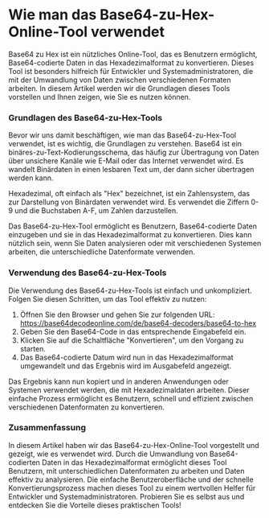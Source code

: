 Wie man das Base64-zu-Hex-Online-Tool verwendet
===============================================

Base64 zu Hex ist ein nützliches Online-Tool, das es Benutzern ermöglicht, Base64-codierte Daten in das Hexadezimalformat zu konvertieren. Dieses Tool ist besonders hilfreich für Entwickler und Systemadministratoren, die mit der Umwandlung von Daten zwischen verschiedenen Formaten arbeiten. In diesem Artikel werden wir die Grundlagen dieses Tools vorstellen und Ihnen zeigen, wie Sie es nutzen können.

### Grundlagen des Base64-zu-Hex-Tools

Bevor wir uns damit beschäftigen, wie man das Base64-zu-Hex-Tool verwendet, ist es wichtig, die Grundlagen zu verstehen. Base64 ist ein binäres-zu-Text-Kodierungsschema, das häufig zur Übertragung von Daten über unsichere Kanäle wie E-Mail oder das Internet verwendet wird. Es wandelt Binärdaten in einen lesbaren Text um, der dann sicher übertragen werden kann.

Hexadezimal, oft einfach als "Hex" bezeichnet, ist ein Zahlensystem, das zur Darstellung von Binärdaten verwendet wird. Es verwendet die Ziffern 0-9 und die Buchstaben A-F, um Zahlen darzustellen.

Das Base64-zu-Hex-Tool ermöglicht es Benutzern, Base64-codierte Daten einzugeben und sie in das Hexadezimalformat zu konvertieren. Dies kann nützlich sein, wenn Sie Daten analysieren oder mit verschiedenen Systemen arbeiten, die unterschiedliche Datenformate verwenden.

### Verwendung des Base64-zu-Hex-Tools

Die Verwendung des Base64-zu-Hex-Tools ist einfach und unkompliziert. Folgen Sie diesen Schritten, um das Tool effektiv zu nutzen:

1. Öffnen Sie den Browser und gehen Sie zur folgenden URL: <https://base64decodeonline.com/de/base64-decoders/base64-to-hex>
2. Geben Sie den Base64-Code in das entsprechende Eingabefeld ein.
3. Klicken Sie auf die Schaltfläche "Konvertieren", um den Vorgang zu starten.
4. Das Base64-codierte Datum wird nun in das Hexadezimalformat umgewandelt und das Ergebnis wird im Ausgabefeld angezeigt.

Das Ergebnis kann nun kopiert und in anderen Anwendungen oder Systemen verwendet werden, die mit Hexadezimaldaten arbeiten. Dieser einfache Prozess ermöglicht es Benutzern, schnell und effizient zwischen verschiedenen Datenformaten zu konvertieren.

### Zusammenfassung

In diesem Artikel haben wir das Base64-zu-Hex-Online-Tool vorgestellt und gezeigt, wie es verwendet wird. Durch die Umwandlung von Base64-codierten Daten in das Hexadezimalformat ermöglicht dieses Tool Benutzern, mit unterschiedlichen Datenformaten zu arbeiten und Daten effektiv zu analysieren. Die einfache Benutzeroberfläche und der schnelle Konvertierungsprozess machen dieses Tool zu einem wertvollen Helfer für Entwickler und Systemadministratoren. Probieren Sie es selbst aus und entdecken Sie die Vorteile dieses praktischen Tools!